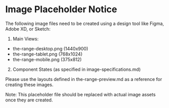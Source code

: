 # Image Placeholder Notice

The following image files need to be created using a design tool like Figma, Adobe XD, or Sketch:

1. Main Views:
- the-range-desktop.png (1440x900)
- the-range-tablet.png (768x1024)
- the-range-mobile.png (375x812)

2. Component States (as specified in image-specifications.md)

Please use the layouts defined in the-range-preview.md as a reference for creating these images.

Note: This placeholder file should be replaced with actual image assets once they are created.
